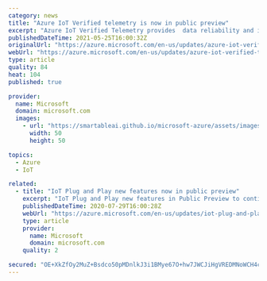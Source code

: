 ```yaml
---
category: news
title: "Azure IoT Verified telemetry is now in public preview"
excerpt: "Azure IoT Verified Telemetry provides  data reliability and is available as part of Dependable IoT SDK and can be seamlessly integrated into current Azure IoT offerings such as Azure RTOS and IoT PnP."
publishedDateTime: 2021-05-25T16:00:32Z
originalUrl: "https://azure.microsoft.com/en-us/updates/azure-iot-verified-telemetry-is-now-in-public-preview/"
webUrl: "https://azure.microsoft.com/en-us/updates/azure-iot-verified-telemetry-is-now-in-public-preview/"
type: article
quality: 84
heat: 104
published: true

provider:
  name: Microsoft
  domain: microsoft.com
  images:
    - url: "https://smartableai.github.io/microsoft-azure/assets/images/organizations/microsoft.com-50x50.jpg"
      width: 50
      height: 50

topics:
  - Azure
  - IoT

related:
  - title: "IoT Plug and Play new features now in public preview"
    excerpt: "IoT Plug and Play new features in Public Preview to continue simplifying IoT."
    publishedDateTime: 2020-07-29T16:00:28Z
    webUrl: "https://azure.microsoft.com/en-us/updates/iot-plug-and-play-public-preview-new-features/"
    type: article
    provider:
      name: Microsoft
      domain: microsoft.com
    quality: 2

secured: "OE+XkZfOy2MuZ+Bsdco50pMDnlkJ3i1BMye67O+hw7JWCJiHgVREDMNoWCH4czxNvS4eG3QH98d0lP5yF4Axn0wEqJwM5AE+Id1S/mW3Xwcu8sl5BuHFP5wLjTremlDLq/69HTvccZfOGC9iJ92Fqo8qo4NcuCUzsu/SDkiBYr5PYucd8fvFSupE3B9PuQhcSVtfE/6Z7f10lGEVWccD6U1lZ9CVBPDCqXhnVcAnGBJsUv+Hr8oXW7Gu5pl3SnHgmjMGqdFO7/veJXyQSXlm4jc9doKueSVZ5C2HspuvTX+U7+Bcd5ZGCzSCrzXBCa01KXo4wgeP4kUW3z+AGAuk75vXwa7TCAutGW8Fbs2DadU=;GKBvtYa9X1fzWmOw0nYLTA=="
---
```



